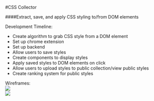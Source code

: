 #CSS Collector

####Extract, save, and apply CSS styling to/from DOM elements

Development Timeline:
- Create algorithm to grab CSS style from a DOM element
- Set up chrome extension
- Set up backend
- Allow users to save styles
- Create components to display styles
- Apply saved styles to DOM elements on click
- Allow users to upload styles to public collection/view public styles
- Create ranking system for public styles

Wireframes:
<br/>
<img src="https://raw.githubusercontent.com/reedwilliams24/CSS-Collector/master/docs/wireframe1.png">
<br/>
<img src="https://raw.githubusercontent.com/reedwilliams24/CSS-Collector/master/docs/wireframe2.png">
<br/>
